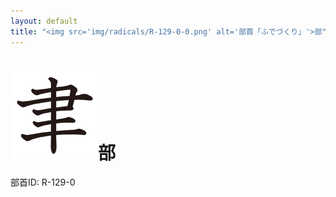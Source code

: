 ```yaml
---
layout: default
title: "<img src='img/radicals/R-129-0-0.png' alt='部首「ふでづくり」'>部"  # glyphをタイトルに使用
---
```


# <img src='img/radicals/R-129-0-0.png' alt='部首「ふでづくり」'>部
部首ID: R-129-0
